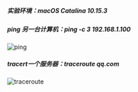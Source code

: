 ##### 实验环境：macOS Catalina 10.15.3



##### ping 另一台计算机：ping -c 3 192.168.1.100

![ping](/Users/zyyy/Downloads/大三下/计算机网络/homework1/ping.jpg)

##### tracert一个服务器：traceroute qq.com

![traceroute](/Users/zyyy/Downloads/大三下/计算机网络/homework1/traceroute.jpg)